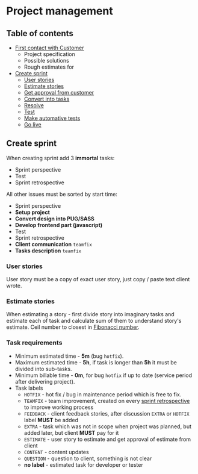 # Project management

## Table of contents 

* [First contact with Customer](#first-contact-with-customer)
  * Project specification
  * Possible solutions
  * Rough estimates for 
* [Create sprint](#create-sprint)
	* [User stories](#user-stories)
	* [Estimate stories](#estimate-stories)
	* [Get approval from customer](#get-approval-from-customer)
	* [Convert into tasks](#convert-into-tasks)
	* [Resolve](#resolve)
	* [Test](#test)
	* [Make automative tests](#make-automative-tests)
	* [Go live](#go-live)

	


## Create sprint

When creating sprint add 3 __immortal__ tasks:

* Sprint perspective
* Test
* Sprint retrospective

All other issues must be sorted by start time:

* Sprint perspective
* __Setup project__
* __Convert design into PUG/SASS__
* __Develop frontend part (javascript)__
* Test
* Sprint retrospective
* __Client communication__ `teamfix`
* __Tasks description__ `teamfix`

### User stories

User story must be a copy of exact user story, just copy / paste text client wrote.

### Estimate stories

When estimating a story - first divide story into imaginary tasks and estimate each of task and calculate sum of them to understand story's estimate. Ceil number to closest in [Fibonacci number](https://en.wikipedia.org/wiki/Fibonacci_number).

### Task requirements

* Minimum estimated time - __5m__ (bug `hotfix`).  
* Maximum estimated time - __5h__, if task is longer than __5h__ it must be divided into sub-tasks.  
* Minimum billable time - __0m__, for bug `hotfix` if up to date (service period after delivering project).  
* Task labels
  * `HOTFIX` - hot fix / bug in maintenance period which is free to fix.
  * `TEAMFIX` - team improvement, created on every [sprint retrospective](../official-duties/project-manager.md#sprint-retrospective) to improve working process
  * `FEEDBACK` - client feedback stories, after discussion `EXTRA` or `HOTFIX` label __MUST__ be added
  * `EXTRA` - task which was not in scope when project was planned, but added later, but client __MUST__ pay for it
  * `ESTIMATE` - user story to estimate and get approval of estimate from client
  * `CONTENT` - content updates
  * `QUESTION` - question to client, something is not clear
  * __no label__ - estimated task for developer or tester

